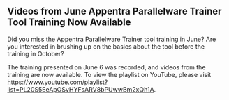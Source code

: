 ## Videos from June Appentra Parallelware Trainer Tool Training Now Available ##

Did you miss the Appentra Parallelware Trainer tool training in June? Are you 
interested in brushing up on the basics about the tool before the training in
October?

The training presented on June 6 was recorded, and videos from the training are 
now available. To view the playlist on YouTube, please visit 
<https://www.youtube.com/playlist?list=PL20S5EeApOSvHYFsARV8bPUwwBm2xQh1A>.
